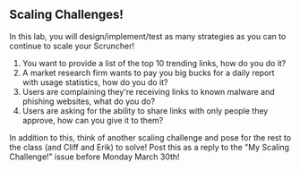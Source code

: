 
## Scaling Challenges!

In this lab, you will design/implement/test as many strategies as you can to continue to scale your Scruncher!

 1. You want to provide a list of the top 10 trending links, how do you do it?
 2. A market research firm wants to pay you big bucks for a daily report with usage statistics, how do you do it?
 3. Users are complaining they're receiving links to known malware and phishing websites, what do you do?
 4. Users are asking for the ability to share links with only people they approve, how can you give it to them?

In addition to this, think of another scaling challenge and pose for the rest to the class (and Cliff and Erik) to solve!
Post this as a reply to the "My Scaling Challenge!" issue before Monday March 30th!
